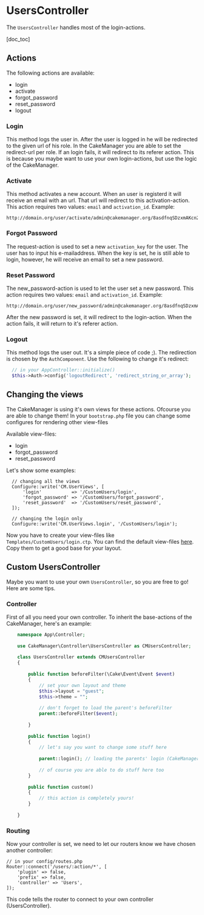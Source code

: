 UsersController
===============

The `UsersController` handles most of the login-actions. 

[doc_toc]

Actions
-------

The following actions are available:

- login
- activate
- forgot_password
- reset_password
- logout

### Login

This method logs the user in. After the user is logged in he will be redirected to the given url of his role. 
In the CakeManager you are able to set the redirect-url per role.
If an login fails, it will redirect to its referer action. 
This is because you maybe want to use your own login-actions, but use the logic of the CakeManager.

### Activate

This method activates a new account. When an user is registerd it will receive an email with an url. 
That url will redirect to this activation-action. This action requires two values: `email` and `activation_id`. Example:

```
http://domain.org/user/activate/admin@cakemanager.org/8asdfnqSDzxmAKcn237KJHf
```

### Forgot Password

The request-action is used to set a new `activation_key` for the user. The user has to input his e-mailaddress.
When the key is set, he is still able to login, however, he will receive an email to set a new password.

### Reset Password

The new_password-action is used to let the user set a new password. 
This action requires two values: `email` and `activation_id`. Example: 

```
http://domain.org/user/new_password/admin@cakemanager.org/8asdfnqSDzxmAKcn237KJHf
```

After the new password is set, it will redirect to the login-action. When the action fails, it will return to it's referer action.

### Logout

This method logs the user out. It's a simple piece of code ;). The redirection is chosen by the `AuthComponent`.
Use the following to change it's redirect:

```php
  // in your AppController::initialize()
  $this->Auth->config('logoutRedirect', 'redirect_string_or_array');
```

Changing the views
------------------

The CakeManager is using it's own views for these actions. Ofcourse you are able to change them!
In your `bootstrap.php` file you can change some configures for rendering other view-files

Available view-files:

- login
- forgot_password
- reset_password

Let's show some examples:

```
  // changing all the views
  Configure::write('CM.UserViews', [
      'login'           => '/CustomUsers/login',
      'forgot_password' => '/CustomUsers/forgot_password',
      'reset_password'  => '/CustomUsers/reset_password',
  ]);

  // changing the login only
  Configure::write('CM.UserViews.login', '/CustomUsers/login');

```

Now you have to create your view-files like `Templates/CustomUsers/login.ctp`. You can find the default view-files [here](https://github.com/cakemanager/cakephp-cakemanager/tree/master/src/Template/Users). Copy them to get a good base for your layout.

Custom UsersController
----------------------

Maybe you want to use your own `UsersController`, so you are free to go! Here are some tips.

### Controller

First of all you need your own controller. To inherit the base-actions of the CakeManager, here's an example:

```php
    namespace App\Controller;
  
    use CakeManager\Controller\UsersController as CMUsersController;
    
    class UsersController extends CMUsersController
    {
    
        public function beforeFilter(\Cake\Event\Event $event)
        {
            // set your own layout and theme
            $this->layout = "guest";
            $this->theme = "";
    
            // don't forget to load the parent's beforeFilter
            parent::beforeFilter($event);
    
        }
    
        public function login()
        {
            // let's say you want to change some stuff here
    
            parent::login(); // loading the parents' login (CakeManager)
            
            // of course you are able to do stuff here too
        }
    
        public function custom()
        {
            // this action is completely yours!
        }    
    
    }
```

### Routing

Now your controller is set, we need to let our routers know we have chosen another controller:

    // in your config/routes.php
    Router::connect('/users/:action/*', [
        'plugin' => false,
        'prefix' => false,
        'controller' => 'Users',
    ]);
    
This code tells the router to connect to your own controller (UsersController).



